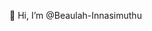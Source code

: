 👋 Hi, I’m @Beaulah-Innasimuthu

<!---
Beaulah-Innasimuthu/Beaulah-Innasimuthu is a ✨ special ✨ repository because its `README.md` (this file) appears on your GitHub profile.
You can click the Preview link to take a look at your changes.
--->
